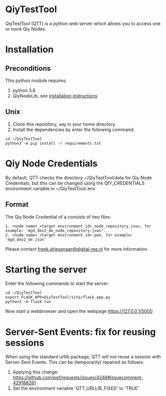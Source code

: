 # QiyTestTool

QiyTestTool (QTT) is a python web server which allows you to access one or more Qiy Nodes.

# Installation

## Preconditions

This python module requires:
1. python 3.6
2. QiyNodeLib, see [installation instructions](https://github.com/digital-me/QiyNodeLib/blob/master/README.md)

## Unix

1. Clone this repository, say in your home directory.
2. Install the dependencies by enter the following command:
```
cd ~/QiyTestTool
python3 -m pip install -r requirements.txt
```


# Qiy Node Credentials

By default, QTT checks the directory ~/QiyTestTool/data for Qiy Node Credentials, but this can be changed using the QIY_CREDENTIALS environment variable in ~/QiyTestTool/.env

## Format

The Qiy Node Credential of a consists of two files:

```
1. <node name>_<target environment id>_node_repository.json, for example: 'mgd_dev2_de_node_repository.json'.
2. <node name>_<target environment id>.pem, for example: 'mgd_dev2_de.json'
```

Please contact freek.driesenaar@digital-me.nl for more information.

# Starting the server

Enter the following commands to start the server:

```
cd ~/QiyTestTool
export FLASK_APP=QiyTestTool/site/flask_app.py
python3 -m flask run
```

Now start a webbrowser and open the webpage https://127.0.0.1/5000

# Server-Sent Events: fix for reusing sessions

When using the standard urllib package, QTT will not reuse a session with Server-Sent Events.
This can be (temporarily) repaired as follows:
1. Applying this change: https://github.com/psf/requests/issues/4248#issuecomment-429188281
2. Set the environment variable 'QTT_URLLIB_FIXED' to 'TRUE'
